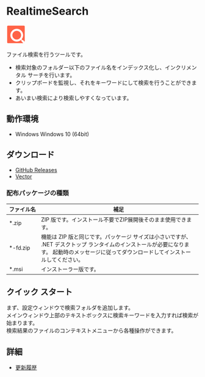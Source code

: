 # RealtimeSearch

![App Icon](MakePackage/Appx/Resources/Assets/StoreLogo.scale-100.png)

ファイル検索を行うツールです。

  * 検索対象のフォルダー以下のファイル名をインデックス化し、インクリメンタル サーチを行います。
  * クリップボードを監視し、それをキーワードにして検索を行うことができます。
  * あいまい検索により検索しやすくなっています。

## 動作環境

  * Windows Windows 10 (64bit)

## ダウンロード

- [GitHub Releases](https://github.com/neelabo/RealtimeSearch/releases)
- [Vector](https://www.vector.co.jp/soft/winnt/util/se511864.html)
<!--
- [Microsoft Store](https://www.microsoft.com/store/apps/9NVP5Q4XM0X7)
-->

### 配布パッケージの種類

|<nobr>ファイル名</nobr> | 補足|
|--|--|
|*.zip | ZIP 版です。インストール不要でZIP展開後そのまま使用できます。|
|*-fd.zip | 機能は ZIP 版と同じです。パッケージ サイズは小さいですが、 .NET デスクトップ ランタイムのインストールが必要になります。 起動時のメッセージに従ってダウンロードしてインストールしてください。|
|*.msi | インストーラー版です。|

## クイック スタート

まず、設定ウィンドウで検索フォルダを追加します。  
メインウィンドウ上部のテキストボックスに検索キーワードを入力すれば検索が始まります。  
検索結果のファイルのコンテキストメニューから各種操作ができます。

## 詳細

- [更新履歴](MakePackage/Readme/ja-jp/ChangeLog.md)
